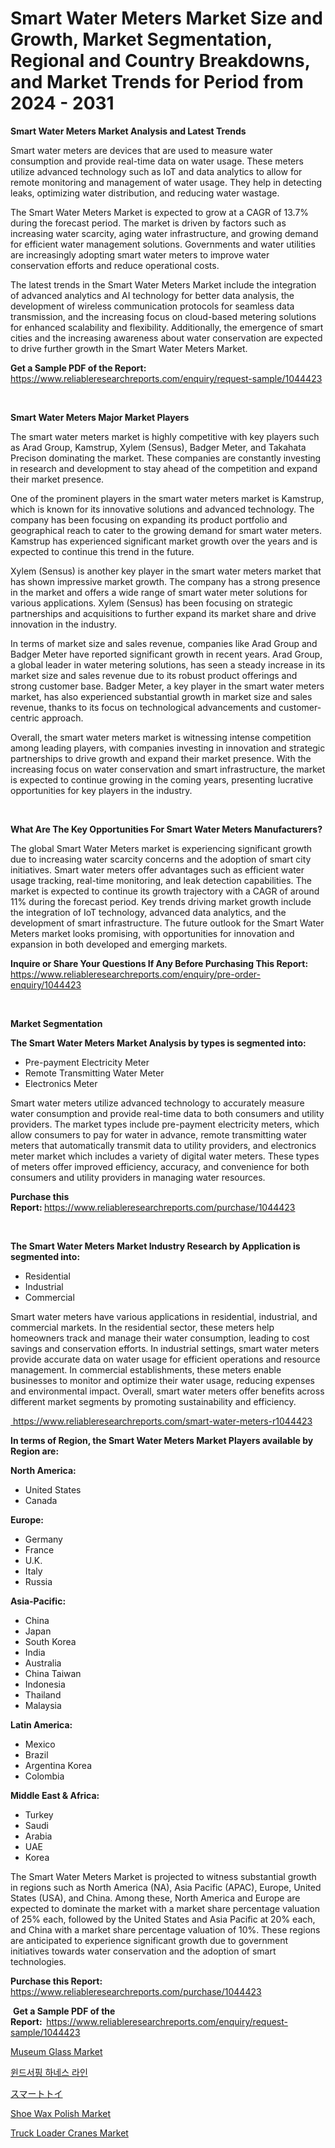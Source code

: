 <p><h1>Smart Water Meters Market Size and Growth, Market Segmentation, Regional and Country Breakdowns, and Market Trends for Period from 2024 -  2031</h1></p><p><strong>Smart Water Meters Market Analysis and Latest Trends</strong></p>
<p><p>Smart water meters are devices that are used to measure water consumption and provide real-time data on water usage. These meters utilize advanced technology such as IoT and data analytics to allow for remote monitoring and management of water usage. They help in detecting leaks, optimizing water distribution, and reducing water wastage.</p><p>The Smart Water Meters Market is expected to grow at a CAGR of 13.7% during the forecast period. The market is driven by factors such as increasing water scarcity, aging water infrastructure, and growing demand for efficient water management solutions. Governments and water utilities are increasingly adopting smart water meters to improve water conservation efforts and reduce operational costs.</p><p>The latest trends in the Smart Water Meters Market include the integration of advanced analytics and AI technology for better data analysis, the development of wireless communication protocols for seamless data transmission, and the increasing focus on cloud-based metering solutions for enhanced scalability and flexibility. Additionally, the emergence of smart cities and the increasing awareness about water conservation are expected to drive further growth in the Smart Water Meters Market.</p></p>
<p><strong>Get a Sample PDF of the Report:&nbsp;</strong> <a href="https://www.reliableresearchreports.com/enquiry/request-sample/1044423">https://www.reliableresearchreports.com/enquiry/request-sample/1044423</a></p>
<p>&nbsp;</p>
<p><strong>Smart Water Meters Major Market Players</strong></p>
<p><p>The smart water meters market is highly competitive with key players such as Arad Group, Kamstrup, Xylem (Sensus), Badger Meter, and Takahata Precison dominating the market. These companies are constantly investing in research and development to stay ahead of the competition and expand their market presence.</p><p>One of the prominent players in the smart water meters market is Kamstrup, which is known for its innovative solutions and advanced technology. The company has been focusing on expanding its product portfolio and geographical reach to cater to the growing demand for smart water meters. Kamstrup has experienced significant market growth over the years and is expected to continue this trend in the future.</p><p>Xylem (Sensus) is another key player in the smart water meters market that has shown impressive market growth. The company has a strong presence in the market and offers a wide range of smart water meter solutions for various applications. Xylem (Sensus) has been focusing on strategic partnerships and acquisitions to further expand its market share and drive innovation in the industry.</p><p>In terms of market size and sales revenue, companies like Arad Group and Badger Meter have reported significant growth in recent years. Arad Group, a global leader in water metering solutions, has seen a steady increase in its market size and sales revenue due to its robust product offerings and strong customer base. Badger Meter, a key player in the smart water meters market, has also experienced substantial growth in market size and sales revenue, thanks to its focus on technological advancements and customer-centric approach.</p><p>Overall, the smart water meters market is witnessing intense competition among leading players, with companies investing in innovation and strategic partnerships to drive growth and expand their market presence. With the increasing focus on water conservation and smart infrastructure, the market is expected to continue growing in the coming years, presenting lucrative opportunities for key players in the industry.</p></p>
<p>&nbsp;</p>
<p><strong>What Are The Key Opportunities For Smart Water Meters Manufacturers?</strong></p>
<p><p>The global Smart Water Meters market is experiencing significant growth due to increasing water scarcity concerns and the adoption of smart city initiatives. Smart water meters offer advantages such as efficient water usage tracking, real-time monitoring, and leak detection capabilities. The market is expected to continue its growth trajectory with a CAGR of around 11% during the forecast period. Key trends driving market growth include the integration of IoT technology, advanced data analytics, and the development of smart infrastructure. The future outlook for the Smart Water Meters market looks promising, with opportunities for innovation and expansion in both developed and emerging markets.</p></p>
<p><strong>Inquire or Share Your Questions If Any Before Purchasing This Report:</strong> <a href="https://www.reliableresearchreports.com/enquiry/pre-order-enquiry/1044423">https://www.reliableresearchreports.com/enquiry/pre-order-enquiry/1044423</a></p>
<p>&nbsp;</p>
<p><strong>Market Segmentation</strong></p>
<p><strong>The Smart Water Meters Market Analysis by types is segmented into:</strong></p>
<p><ul><li>Pre-payment Electricity Meter</li><li>Remote Transmitting Water Meter</li><li>Electronics Meter</li></ul></p>
<p><p>Smart water meters utilize advanced technology to accurately measure water consumption and provide real-time data to both consumers and utility providers. The market types include pre-payment electricity meters, which allow consumers to pay for water in advance, remote transmitting water meters that automatically transmit data to utility providers, and electronics meter market which includes a variety of digital water meters. These types of meters offer improved efficiency, accuracy, and convenience for both consumers and utility providers in managing water resources.</p></p>
<p><strong>Purchase this Report:&nbsp;</strong><a href="https://www.reliableresearchreports.com/purchase/1044423">https://www.reliableresearchreports.com/purchase/1044423</a></p>
<p>&nbsp;</p>
<p><strong>The Smart Water Meters Market Industry Research by Application is segmented into:</strong></p>
<p><ul><li>Residential</li><li>Industrial</li><li>Commercial</li></ul></p>
<p><p>Smart water meters have various applications in residential, industrial, and commercial markets. In the residential sector, these meters help homeowners track and manage their water consumption, leading to cost savings and conservation efforts. In industrial settings, smart water meters provide accurate data on water usage for efficient operations and resource management. In commercial establishments, these meters enable businesses to monitor and optimize their water usage, reducing expenses and environmental impact. Overall, smart water meters offer benefits across different market segments by promoting sustainability and efficiency.</p></p>
<p><a href="https://www.reliableresearchreports.com/smart-water-meters-r1044423">&nbsp;https://www.reliableresearchreports.com/smart-water-meters-r1044423</a></p>
<p><strong>In terms of Region, the Smart Water Meters Market Players available by Region are:</strong></p>
<p>
    <p> <strong> North America: </strong>
        <ul>
            <li>United States</li>
            <li>Canada</li>
        </ul>
        </p> 
    <p> <strong> Europe: </strong>
        <ul>
            <li>Germany</li>
            <li>France</li>
            <li>U.K.</li>
            <li>Italy</li>
            <li>Russia</li>
        </ul>
        </p> 
    <p> <strong> Asia-Pacific: </strong>
        <ul>
            <li>China</li>
            <li>Japan</li>
            <li>South Korea</li>
            <li>India</li>
            <li>Australia</li>
            <li>China Taiwan</li>
            <li>Indonesia</li>
            <li>Thailand</li>
            <li>Malaysia</li>
        </ul>
        </p> 
    <p> <strong> Latin America: </strong>
        <ul>
            <li>Mexico</li>
            <li>Brazil</li>
            <li>Argentina Korea</li>
            <li>Colombia</li>
        </ul>
        </p> 
    <p> <strong> Middle East & Africa: </strong>
        <ul>
            <li>Turkey</li>
            <li>Saudi</li>
            <li>Arabia</li>
            <li>UAE</li>
            <li>Korea</li>
        </ul>
    </p>
    </p>
<p><p>The Smart Water Meters Market is projected to witness substantial growth in regions such as North America (NA), Asia Pacific (APAC), Europe, United States (USA), and China. Among these, North America and Europe are expected to dominate the market with a market share percentage valuation of 25% each, followed by the United States and Asia Pacific at 20% each, and China with a market share percentage valuation of 10%. These regions are anticipated to experience significant growth due to government initiatives towards water conservation and the adoption of smart technologies.</p></p>
<p><strong>Purchase this Report: </strong><a href="https://www.reliableresearchreports.com/purchase/1044423">https://www.reliableresearchreports.com/purchase/1044423</a></p>
<p>&nbsp;<strong>Get a Sample PDF of the Report:&nbsp;&nbsp;</strong><a href="https://www.reliableresearchreports.com/enquiry/request-sample/1044423">https://www.reliableresearchreports.com/enquiry/request-sample/1044423</a></p>
<p><strong></strong></p>
<p><p><a href="https://www.linkedin.com/pulse/museum-glass-market-research-report-forecasted-period-from-tqozc?trackingId=bydSgmWL09K8U6cxM9qMfg%3D%3D">Museum Glass Market</a></p><p><a href="https://github.com/akzkkws047661437/Market-Research-Report-List-1/blob/main/912985632871.md">윈드서핑 하네스 라인</a></p><p><a href="https://github.com/andym141978/Market-Research-Report-List-1/blob/main/725505335847.md">スマートトイ</a></p><p><a href="https://issuu.com/reportprime-2/docs/shoe-wax-polish-market-size-2030.pptx">Shoe Wax Polish Market</a></p><p><a href="https://github.com/abdelrhmankishk22/Market-Research-Report-List-4/blob/main/truck-loader-cranes-market.md">Truck Loader Cranes Market</a></p></p>